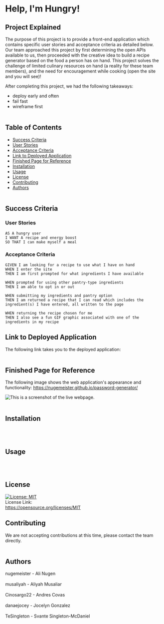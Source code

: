 # Help, I'm Hungry!

## Project Explained
The purpose of this project is to provide a front-end application which contains specific user stories and acceptance criteria as detailed below. Our team approached this project by first determining the open APIs available to us, then proceeded with the creative idea to build a recipe generator based on the food a person has on hand. This project solves the challenge of limited culinary resources on hand (a reality for these team members), and the need for encouragement while cooking (open the site and you will see)!


After completing this project, we had the following takeaways:
* deploy early and often
* fail fast
* wireframe first
<br></br>

## Table of Contents
- [Success Criteria](#success-criteria)
- [User Stories](#user-stories)
- [Acceptance Criteria](#acceptance-criteria)
- [Link to Deployed Application](#link-to-deployed-application)
- [Finished Page for Reference](#finished-page-for-reference)
- [Installation](#installation)
- [Usage](#usage)
- [License](#license)
- [Contributing](#contributing)
- [Authors](#authors)
<br></br>
## Success Criteria

### User Stories
```
AS A hungry user
I WANT A recipe and energy boost
SO THAT I can make myself a meal

```
### Acceptance Criteria
```
GIVEN I am looking for a recipe to use what I have on hand
WHEN I enter the site
THEN I am first prompted for what ingredients I have available

WHEN prompted for using other pantry-type ingredients
THEN I am able to opt in or out

WHEN submitting my ingredients and pantry option
THEN I am returned a recipe that I can read which includes the ingredient(s) I have entered, all written to the page

WHEN returning the recipe chosen for me
THEN I also see a fun GIF graphic associated with one of the ingredients in my recipe 

```

## Link to Deployed Application

The following link takes you to the deployed application: 
<br></br>

## Finished Page for Reference

The following image shows the web application's appearance and functionality: https://nugemeister.github.io/password-generator/

![This is a screenshot of the live webpage.](./Assets/images/03-javascript-homework-screenshot.png)
<br></br>

## Installation
<br></br>
## Usage
<br></br>
## License

[![License: MIT](https://img.shields.io/badge/License-MIT-yellow.svg)](https://opensource.org/licenses/MIT)<br> License Link:<br> https://opensource.org/licenses/MIT

## Contributing
We are not accepting contributions at this time, please contact the team directly.<br></br>

## Authors
nugemeister - Ali Nugen<br></br>
musaliyah - Aliyah Musaliar<br></br>
Cinosargo22 - Andres Covas<br></br>
danaejocey - Jocelyn Gonzalez<br></br>
TeSingleton - Svante Singleton-McDaniel<br></br>
